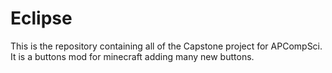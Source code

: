 # Eclipse
This is the repository containing all of the Capstone project for APCompSci. It is a buttons mod for minecraft adding many new buttons.
